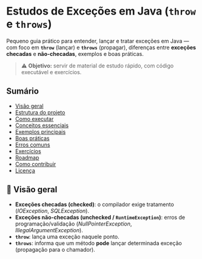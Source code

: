 # Estudos de Exceções em Java (`throw` e `throws`)

Pequeno guia prático para entender, lançar e tratar exceções em Java — com foco em **`throw`** (lançar) e **`throws`** (propagar), diferenças entre **exceções checadas** e **não-checadas**, exemplos e boas práticas.

> ⚠️ **Objetivo:** servir de material de estudo rápido, com código executável e exercícios.

## Sumário
- [Visão geral](#-visão-geral)
- [Estrutura do projeto](#-estrutura-do-projeto)
- [Como executar](#-como-executar)
- [Conceitos essenciais](#-conceitos-essenciais)
- [Exemplos principais](#-exemplos-principais)
- [Boas práticas](#-boas-práticas)
- [Erros comuns](#-erros-comuns)
- [Exercícios](#-exercícios)
- [Roadmap](#-roadmap)
- [Como contribuir](#-como-contribuir)
- [Licença](#-licença)

## 🔎 Visão geral

- **Exceções checadas (checked)**: o compilador exige tratamento (*IOException*, *SQLException*).
- **Exceções não-checadas (unchecked / `RuntimeException`)**: erros de programação/validação (*NullPointerException*, *IllegalArgumentException*).
- **`throw`**: lança uma exceção naquele ponto.
- **`throws`**: informa que um método **pode** lançar determinada exceção (propagação para o chamador).

